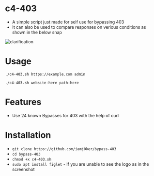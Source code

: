 ﻿# c4-403
- A simple script just made for self use for bypassing 403
- It can also be used to compare responses on verious conditions as shown in the below snap

![clarification](https://user-images.githubusercontent.com/92049116/141288354-f1093d7d-b111-4c37-a58a-5913d1587b24.jpg)

# Usage
`./c4-403.sh https://example.com admin`

`./c4-403.sh website-here path-here`

# Features
- Use 24 known Bypasses for 403 with the help of curl

# Installation
   * `git clone https://github.com/iamj0ker/bypass-403`
   * `cd bypass-403`
   * `chmod +x c4-403.sh`
   * `sudo apt install figlet`  - If you are unable to see the logo as in the screenshot
   
